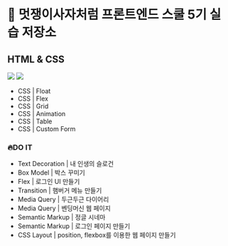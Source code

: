 # 💾 멋쟁이사자처럼 프론트엔드 스쿨 5기 실습 저장소
## HTML & CSS
<div style={display: flex;}>
<img src="https://img.shields.io/badge/HTML-E34F26?style=flat&logo=HTML5&logoColor=white"/>
<img src="https://img.shields.io/badge/CSS-1572B6?style=flat&logo=CSS3&logoColor=white"/>
</div>

- CSS | Float
- CSS | Flex
- CSS | Grid
- CSS | Animation
- CSS | Table
- CSS | Custom Form

### 🔥DO IT
- Text Decoration | 내 인생의 슬로건
- Box Model | 박스 꾸미기
- Flex | 로그인 UI 만들기
- Transition | 햄버거 메뉴 만들기
- Media Query | 두근두근 다이어리
- Media Query | 벤딩머신 웹 페이지
- Semantic Markup | 정글 시네마
- Semantic Markup | 로그인 페이지 만들기
- CSS Layout | position, flexbox를 이용한 웹 페이지 만들기  
